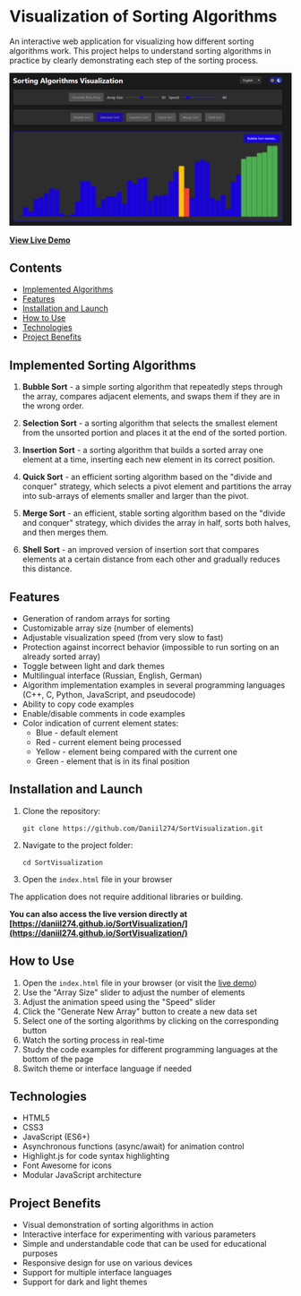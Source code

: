 # Visualization of Sorting Algorithms

An interactive web application for visualizing how different sorting algorithms work. This project helps to understand sorting algorithms in practice by clearly demonstrating each step of the sorting process.

![Application screenshot](screenshot.png)

**[View Live Demo](https://daniil274.github.io/SortVisualization/)**

## Contents
- [Implemented Algorithms](#implemented-sorting-algorithms)
- [Features](#features)
- [Installation and Launch](#installation-and-launch)
- [How to Use](#how-to-use)
- [Technologies](#technologies)
- [Project Benefits](#project-benefits)

## Implemented Sorting Algorithms

1. **Bubble Sort** - a simple sorting algorithm that repeatedly steps through the array, compares adjacent elements, and swaps them if they are in the wrong order.

2. **Selection Sort** - a sorting algorithm that selects the smallest element from the unsorted portion and places it at the end of the sorted portion.

3. **Insertion Sort** - a sorting algorithm that builds a sorted array one element at a time, inserting each new element in its correct position.

4. **Quick Sort** - an efficient sorting algorithm based on the "divide and conquer" strategy, which selects a pivot element and partitions the array into sub-arrays of elements smaller and larger than the pivot.

5. **Merge Sort** - an efficient, stable sorting algorithm based on the "divide and conquer" strategy, which divides the array in half, sorts both halves, and then merges them.

6. **Shell Sort** - an improved version of insertion sort that compares elements at a certain distance from each other and gradually reduces this distance.

## Features

- Generation of random arrays for sorting
- Customizable array size (number of elements)
- Adjustable visualization speed (from very slow to fast)
- Protection against incorrect behavior (impossible to run sorting on an already sorted array)
- Toggle between light and dark themes
- Multilingual interface (Russian, English, German)
- Algorithm implementation examples in several programming languages (C++, C, Python, JavaScript, and pseudocode)
- Ability to copy code examples
- Enable/disable comments in code examples
- Color indication of current element states:
  - Blue - default element
  - Red - current element being processed
  - Yellow - element being compared with the current one
  - Green - element that is in its final position

## Installation and Launch

1. Clone the repository:
   ```
   git clone https://github.com/Daniil274/SortVisualization.git
   ```
2. Navigate to the project folder:
   ```
   cd SortVisualization
   ```
3. Open the `index.html` file in your browser

The application does not require additional libraries or building.

**You can also access the live version directly at [https://daniil274.github.io/SortVisualization/](https://daniil274.github.io/SortVisualization/)**

## How to Use

1. Open the `index.html` file in your browser (or visit the [live demo](https://daniil274.github.io/SortVisualization/))
2. Use the "Array Size" slider to adjust the number of elements
3. Adjust the animation speed using the "Speed" slider
4. Click the "Generate New Array" button to create a new data set
5. Select one of the sorting algorithms by clicking on the corresponding button
6. Watch the sorting process in real-time
7. Study the code examples for different programming languages at the bottom of the page
8. Switch theme or interface language if needed

## Technologies

- HTML5
- CSS3
- JavaScript (ES6+)
- Asynchronous functions (async/await) for animation control
- Highlight.js for code syntax highlighting
- Font Awesome for icons
- Modular JavaScript architecture

## Project Benefits

- Visual demonstration of sorting algorithms in action
- Interactive interface for experimenting with various parameters
- Simple and understandable code that can be used for educational purposes
- Responsive design for use on various devices
- Support for multiple interface languages
- Support for dark and light themes 